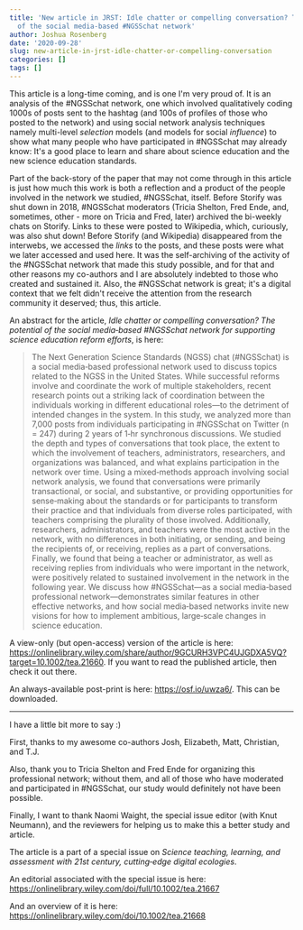 ```yaml
---
title: 'New article in JRST: Idle chatter or compelling conversation? The potential
  of the social media‐based #NGSSchat network'
author: Joshua Rosenberg
date: '2020-09-28'
slug: new-article-in-jrst-idle-chatter-or-compelling-conversation
categories: []
tags: []
---
```


This article is a long-time coming, and is one I'm very proud of. It is an analysis of the #NGSSchat network, one which involved qualitatively coding 1000s of posts sent to the hashtag (and 100s of profiles of those who posted to the network) and using social network analysis techniques namely multi-level *selection* models (and models for social *influence*) to show what many people who have participated in #NGSSchat may already know: It's a good place to learn and share about science education and the new science education standards.

Part of the back-story of the paper that may not come through in this article is just how much this work is both a reflection and a product of the people involved in the network we studied, #NGSSchat, itself. Before Storify was shut down in 2018, #NGSSchat moderators (Tricia Shelton, Fred Ende, and, sometimes, other - more on Tricia and Fred, later) archived the bi-weekly chats on Storify. Links to these were posted to Wikipedia, which, curiously, was also shut down! Before Storify (and Wikipedia) disappeared from the interwebs, we accessed the *links* to the posts, and these posts were what we later accessed and used here. It was the self-archiving of the activity of the #NGSSchat network that made this study possible, and for that and other reasons my co-authors and I are absolutely indebted to those who created and sustained it. Also, the #NGSSchat network is great; it's a digital context that we felt didn't receive the attention from the research community it deserved; thus, this article.

An abstract for the article, *Idle chatter or compelling conversation? The potential of the social media‐based #NGSSchat network for supporting science education reform efforts*, is here:

> The Next Generation Science Standards (NGSS) chat (#NGSSchat) is a social media‐based professional network used to discuss topics related to the NGSS in the United States. While successful reforms involve and coordinate the work of multiple stakeholders, recent research points out a striking lack of coordination between the individuals working in different educational roles—to the detriment of intended changes in the system. In this study, we analyzed more than 7,000 posts from individuals participating in #NGSSchat on Twitter (n = 247) during 2 years of 1‐hr synchronous discussions. We studied the depth and types of conversations that took place, the extent to which the involvement of teachers, administrators, researchers, and organizations was balanced, and what explains participation in the network over time. Using a mixed‐methods approach involving social network analysis, we found that conversations were primarily transactional, or social, and substantive, or providing opportunities for sense‐making about the standards or for participants to transform their practice and that individuals from diverse roles participated, with teachers comprising the plurality of those involved. Additionally, researchers, administrators, and teachers were the most active in the network, with no differences in both initiating, or sending, and being the recipients of, or receiving, replies as a part of conversations. Finally, we found that being a teacher or administrator, as well as receiving replies from individuals who were important in the network, were positively related to sustained involvement in the network in the following year. We discuss how #NGSSchat—as a social media‐based professional network—demonstrates similar features in other effective networks, and how social media‐based networks invite new visions for how to implement ambitious, large‐scale changes in science education.

A view-only (but open-access) version of the article is here: https://onlinelibrary.wiley.com/share/author/9GCURH3VPC4UJGDXA5VQ?target=10.1002/tea.21660. If you want to read the published article, then check it out there.

An always-available post-print is here: https://osf.io/uwza6/. This can be downloaded.

---

I have a little bit more to say :)

First, thanks to my awesome co-authors Josh, Elizabeth, Matt, Christian, and T.J. 

Also, thank you to Tricia Shelton and Fred Ende for organizing this professional network; without them, and all of those who have moderated and participated in #NGSSchat, our study would definitely not have been possible.

Finally, I want to thank Naomi Waight, the special issue editor (with Knut Neumann), and the reviewers for helping us to make this a better study and article.

The article is a part of a special issue on *Science teaching, learning, and assessment with 21st century, cutting‐edge digital ecologies*.

An editorial associated with the special issue is here: https://onlinelibrary.wiley.com/doi/full/10.1002/tea.21667

And an overview of it is here: https://onlinelibrary.wiley.com/doi/10.1002/tea.21668

